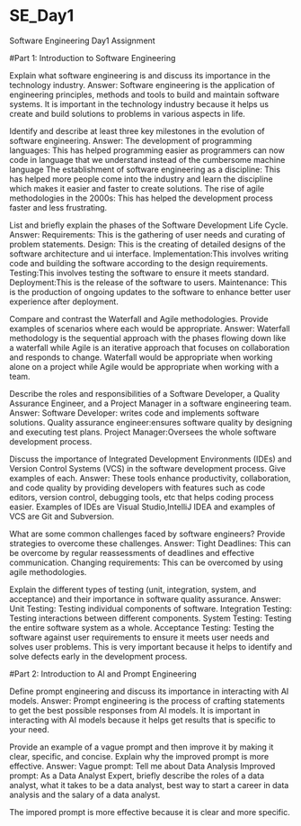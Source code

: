 # SE_Day1
Software Engineering Day1 Assignment

#Part 1: Introduction to Software Engineering

Explain what software engineering is and discuss its importance in the technology industry.
Answer: Software engineering is the application of engineering principles, methods and tools to build and maintain software systems. It is important in the technology industry because it helps us create and build solutions to problems in various aspects in life.

Identify and describe at least three key milestones in the evolution of software engineering.
Answer: 
The development of programming languages: This has helped programming easier as programmers can now code in language that we understand instead of the cumbersome machine language
The establishment of software engineering as a discipline: This has helped more people come into the industry and learn the discipline which makes it easier and faster to create solutions.
The rise of agile methodologies in the 2000s: This has helped the development process faster and less frustrating. 

List and briefly explain the phases of the Software Development Life Cycle.
Answer:
Requirements: This is the gathering of user needs and curating of problem statements.
Design: This is the creating of detailed designs of the software architecture and ui interface.
Implementation:This involves writing code and building the software according to the design requirements.
Testing:This involves testing the software to ensure it meets standard.
Deployment:This is the release of the software to users.
Maintenance: This is the production of ongoing updates to the software to enhance better user experience after deployment.

Compare and contrast the Waterfall and Agile methodologies. Provide examples of scenarios where each would be appropriate.
Answer: Waterfall methodology is the sequential approach with the phases flowing down like a waterfall while Agile is an iterative approach that focuses on collaboration and responds to change. Waterfall would be appropriate when working alone on a project while Agile would be appropriate when working with a team.

Describe the roles and responsibilities of a Software Developer, a Quality Assurance Engineer, and a Project Manager in a software engineering team.
Answer:
Software Developer: writes code and implements software solutions.
Quality assurance engineer:ensures software quality by designing and executing test plans.
Project Manager:Oversees the whole software development process.

Discuss the importance of Integrated Development Environments (IDEs) and Version Control Systems (VCS) in the software development process. Give examples of each.
Answer:
These tools enhance productivity, collaboration, and code quality by providing developers with features such as code editors, version control, debugging tools, etc that helps coding process easier. Examples of IDEs are Visual Studio,IntelliJ IDEA and examples of VCS are Git and Subversion.

What are some common challenges faced by software engineers? Provide strategies to overcome these challenges.
Answer:
Tight Deadlines: This can be overcome by regular reassessments of deadlines and effective communication.
Changing requirements: This can be overcomed by using agile methodologies.

Explain the different types of testing (unit, integration, system, and acceptance) and their importance in software quality assurance.
Answer:
Unit Testing: Testing individual components of software.
Integration Testing: Testing interactions between different components.
System Testing: Testing the entire software system as a whole.
Acceptance Testing: Testing the software against user requirements to ensure it meets user needs and solves user problems.
This is very important because it helps to identify and solve defects early in the development process.

#Part 2: Introduction to AI and Prompt Engineering

Define prompt engineering and discuss its importance in interacting with AI models.
Answer: Prompt engineering is the process of crafting statements to get the best possible responses from AI models. It is important in interacting with AI models because it helps get results that is specific to your need.


Provide an example of a vague prompt and then improve it by making it clear, specific, and concise. Explain why the improved prompt is more effective.
Answer:
Vague prompt: Tell me about Data Analysis
Improved prompt: As a Data Analyst Expert, briefly describe the roles of a data analyst, what it takes to be a data analyst, best way to start a career in data analysis and the salary of a data analyst.

The impored prompt is more effective because it is clear and more specific.
